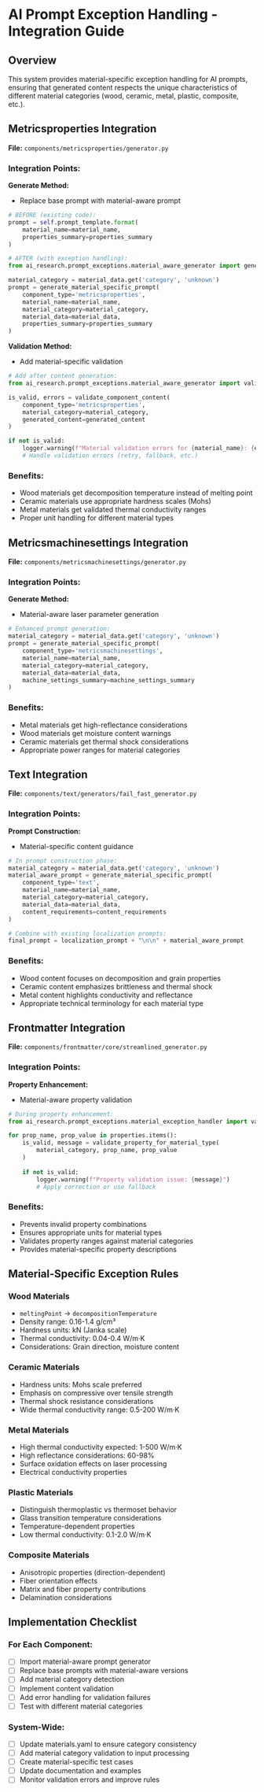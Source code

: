 # AI Prompt Exception Handling - Integration Guide

## Overview
This system provides material-specific exception handling for AI prompts,
ensuring that generated content respects the unique characteristics of different
material categories (wood, ceramic, metal, plastic, composite, etc.).

## Metricsproperties Integration
**File:** `components/metricsproperties/generator.py`

### Integration Points:
**Generate Method:**
- Replace base prompt with material-aware prompt
```python
# BEFORE (existing code):
prompt = self.prompt_template.format(
    material_name=material_name,
    properties_summary=properties_summary
)

# AFTER (with exception handling):
from ai_research.prompt_exceptions.material_aware_generator import generate_material_specific_prompt

material_category = material_data.get('category', 'unknown')
prompt = generate_material_specific_prompt(
    component_type='metricsproperties',
    material_name=material_name,
    material_category=material_category,
    material_data=material_data,
    properties_summary=properties_summary
)
```

**Validation Method:**
- Add material-specific validation
```python
# Add after content generation:
from ai_research.prompt_exceptions.material_aware_generator import validate_component_content

is_valid, errors = validate_component_content(
    component_type='metricsproperties',
    material_category=material_category,
    generated_content=generated_content
)

if not is_valid:
    logger.warning(f"Material validation errors for {material_name}: {errors}")
    # Handle validation errors (retry, fallback, etc.)
```

### Benefits:
- Wood materials get decomposition temperature instead of melting point
- Ceramic materials use appropriate hardness scales (Mohs)
- Metal materials get validated thermal conductivity ranges
- Proper unit handling for different material types

## Metricsmachinesettings Integration
**File:** `components/metricsmachinesettings/generator.py`

### Integration Points:
**Generate Method:**
- Material-aware laser parameter generation
```python
# Enhanced prompt generation:
material_category = material_data.get('category', 'unknown')
prompt = generate_material_specific_prompt(
    component_type='metricsmachinesettings',
    material_name=material_name, 
    material_category=material_category,
    material_data=material_data,
    machine_settings_summary=machine_settings_summary
)
```

### Benefits:
- Metal materials get high-reflectance considerations
- Wood materials get moisture content warnings
- Ceramic materials get thermal shock considerations
- Appropriate power ranges for material categories

## Text Integration
**File:** `components/text/generators/fail_fast_generator.py`

### Integration Points:
**Prompt Construction:**
- Material-specific content guidance
```python
# In prompt construction phase:
material_category = material_data.get('category', 'unknown')
material_aware_prompt = generate_material_specific_prompt(
    component_type='text',
    material_name=material_name,
    material_category=material_category,
    material_data=material_data,
    content_requirements=content_requirements
)

# Combine with existing localization prompts:
final_prompt = localization_prompt + "\n\n" + material_aware_prompt
```

### Benefits:
- Wood content focuses on decomposition and grain properties
- Ceramic content emphasizes brittleness and thermal shock
- Metal content highlights conductivity and reflectance
- Appropriate technical terminology for each material type

## Frontmatter Integration
**File:** `components/frontmatter/core/streamlined_generator.py`

### Integration Points:
**Property Enhancement:**
- Material-aware property validation
```python
# During property enhancement:
from ai_research.prompt_exceptions.material_exception_handler import validate_property_for_material_type

for prop_name, prop_value in properties.items():
    is_valid, message = validate_property_for_material_type(
        material_category, prop_name, prop_value
    )
    
    if not is_valid:
        logger.warning(f"Property validation issue: {message}")
        # Apply correction or use fallback
```

### Benefits:
- Prevents invalid property combinations
- Ensures appropriate units for material types
- Validates property ranges against material categories
- Provides material-specific property descriptions

## Material-Specific Exception Rules

### Wood Materials
- `meltingPoint` → `decompositionTemperature`
- Density range: 0.16-1.4 g/cm³
- Hardness units: kN (Janka scale)
- Thermal conductivity: 0.04-0.4 W/m·K
- Considerations: Grain direction, moisture content

### Ceramic Materials
- Hardness units: Mohs scale preferred
- Emphasis on compressive over tensile strength
- Thermal shock resistance considerations
- Wide thermal conductivity range: 0.5-200 W/m·K

### Metal Materials
- High thermal conductivity expected: 1-500 W/m·K
- High reflectance considerations: 60-98%
- Surface oxidation effects on laser processing
- Electrical conductivity properties

### Plastic Materials
- Distinguish thermoplastic vs thermoset behavior
- Glass transition temperature considerations
- Temperature-dependent properties
- Low thermal conductivity: 0.1-2.0 W/m·K

### Composite Materials
- Anisotropic properties (direction-dependent)
- Fiber orientation effects
- Matrix and fiber property contributions
- Delamination considerations

## Implementation Checklist

### For Each Component:
- [ ] Import material-aware prompt generator
- [ ] Replace base prompts with material-aware versions
- [ ] Add material category detection
- [ ] Implement content validation
- [ ] Add error handling for validation failures
- [ ] Test with different material categories

### System-Wide:
- [ ] Update materials.yaml to ensure category consistency
- [ ] Add material category validation to input processing
- [ ] Create material-specific test cases
- [ ] Update documentation and examples
- [ ] Monitor validation errors and improve rules
